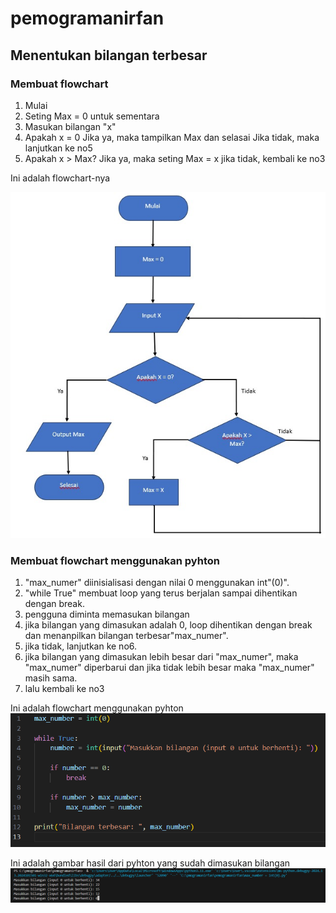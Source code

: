 # pemogramanirfan
 ## Menentukan bilangan terbesar

 ### Membuat flowchart
 1. Mulai 
 2. Seting Max = 0 untuk sementara
 3. Masukan bilangan "x"
 4. Apakah x = 0
    Jika ya, maka tampilkan Max dan selasai
    Jika tidak, maka lanjutkan ke no5
 5. Apakah x > Max?
    Jika ya, maka seting Max = x
    jika tidak, kembali ke no3

 Ini adalah flowchart-nya

 ![gambar 1](SS3.jpg)

 ### Membuat flowchart menggunakan pyhton
 1. "max_numer" diinisialisasi dengan nilai 0 menggunakan int"(0)".
 2. "while True" membuat loop yang terus berjalan sampai dihentikan dengan break.
 3. pengguna diminta memasukan bilangan 
 4. jika bilangan yang dimasukan adalah 0, loop dihentikan dengan break dan menanpilkan bilangan terbesar"max_numer".
 5. jika tidak, lanjutkan ke no6.
 6. jika bilangan yang dimasukan lebih besar dari "max_numer", maka "max_numer" diperbarui dan jika tidak lebih besar maka "max_numer" masih sama.
 7. lalu kembali ke no3

 Ini adalah flowchart menggunakan pyhton
 ![gambar 2](SS2.png)

 Ini adalah gambar hasil dari pyhton yang sudah dimasukan bilangan
 ![gambar 3](SS1.png)